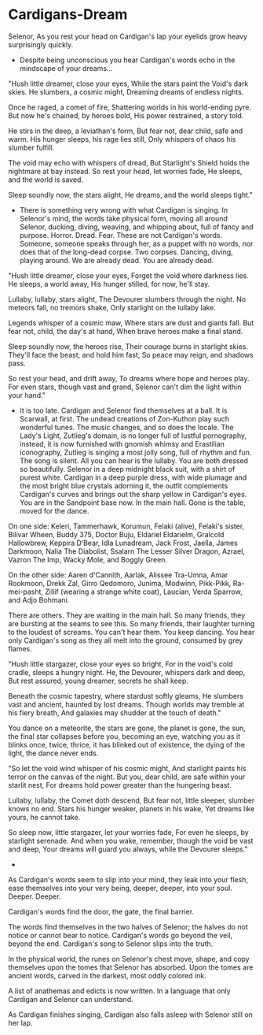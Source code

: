 # Cardigans-Dream

Selenor,
As you rest your head on Cardigan's lap your eyelids grow heavy surprisingly quickly.

- Despite being unconscious you hear Cardigan's words echo in the mindscape of your dreams...

"Hush little dreamer, close your eyes,
While the stars paint the Void's dark skies.
He slumbers, a cosmic might,
Dreaming dreams of endless nights.

Once he raged, a comet of fire,
Shattering worlds in his world-ending pyre.
But now he's chained, by heroes bold,
His power restrained, a story told.

He stirs in the deep, a leviathan's form,
But fear not, dear child, safe and warm.
His hunger sleeps, his rage lies still,
Only whispers of chaos his slumber fulfill.

The void may echo with whispers of dread,
But Starlight's Shield holds the nightmare at bay instead.
So rest your head, let worries fade,
He sleeps, and the world is saved.

Sleep soundly now, the stars alight,
He dreams, and the world sleeps tight."

- There is something very wrong with what Cardigan is singing. In Selenor's mind, the words take physical form, moving all around Selenor, ducking, diving, weaving, and whipping about, full of fancy and purpose. Horror. Dread. Fear. These are not Cardigan's words. Someone, someone speaks through her, as a puppet with no words, nor does that of the long-dead corpse. Two corpses. Dancing, diving, playing around. We are already dead. You are already dead.

"Hush little dreamer, close your eyes,
Forget the void where darkness lies.
He sleeps, a world away,
His hunger stilled, for now, he'll stay.

Lullaby, lullaby, stars alight,
The Devourer slumbers through the night.
No meteors fall, no tremors shake,
Only starlight on the lullaby lake.

Legends whisper of a cosmic maw,
Where stars are dust and giants fall.
But fear not, child, the day's at hand,
When brave heroes make a final stand.

Sleep soundly now, the heroes rise,
Their courage burns in starlight skies.
They'll face the beast, and hold him fast,
So peace may reign, and shadows pass.

So rest your head, and drift away,
To dreams where hope and heroes play.
For even stars, though vast and grand,
Selenor can't dim the light within your hand."

- It is too late. Cardigan and Selenor find themselves at a ball. It is Scarwall, at first. The undead creations of Zon-Kuthon play such wonderful tunes. The music changes, and so does the locale. The Lady's Light, Zutlieg's domain, is no longer full of lustful pornography, instead, it is now furnished with gnomish whimsy and Erastilian iconography, Zutlieg is singing a most jolly song, full of rhythm and fun. The song is silent. All you can hear is the lullaby. You are both dressed so beautifully. Selenor in a deep midnight black suit, with a shirt of purest white. Cardigan in a deep purple dress, with wide plumage and the most bright blue crystals adorning it, the outfit complements Cardigan's curves and brings out the sharp yellow in Cardigan's eyes. You are in the Sandpoint base now. In the main hall. Gone is the table, moved for the dance.

On one side: Keleri, Tammerhawk, Korumun, Felaki (alive), Felaki's sister, Bilivar Wheen, Buddy 375, Doctor Buju, Eldariel Eldarielm, Gralcold Hallowbrew, Keppira D’Bear, Idla Lunadream, Jack Frost, Jaella, James Darkmoon, Nalia The Diabolist, Ssalarn The Lesser Silver Dragon, Azrael, Vazron The Imp, Wacky Mole, and Boggly Green.

On the other side: Aaren d'Cannith, Aarlak, Alissee Tra-Umna, Amar Rookmoon, Drekk Zal, Girro Qedomoro, Junima, Modwinn, Pikk-Pikk, Ra-mei-pasht, Zillif (wearing a strange white coat), Laucian, Verda Sparrow, and Adjo Bohmani.

There are others.
They are waiting in the main hall.
So many friends, they are bursting at the seams to see this.
So many friends, their laughter turning to the loudest of screams.
You can't hear them.
You keep dancing.
You hear only Cardigan's song as they all melt into the ground, consumed by grey flames.

"Hush little stargazer, close your eyes so bright,
For in the void's cold cradle, sleeps a hungry night.
He, the Devourer, whispers dark and deep,
But rest assured, young dreamer, secrets he shall keep.

Beneath the cosmic tapestry, where stardust softly gleams,
He slumbers vast and ancient, haunted by lost dreams.
Though worlds may tremble at his fiery breath,
And galaxies may shudder at the touch of death."

You dance on a meteorite, the stars are gone, the planet is gone, the sun, the final star collapses before you, becoming an eye, watching you as it blinks once, twice, thrice, it has blinked out of existence, the dying of the light, the dance never ends.

"So let the void wind whisper of his cosmic might,
And starlight paints his terror on the canvas of the night.
But you, dear child, are safe within your starlit nest,
For dreams hold power greater than the hungering beast.

Lullaby, lullaby, the Comet doth descend,
But fear not, little sleeper, slumber knows no end.
Stars his hunger weaker, planets in his wake,
Yet dreams like yours, he cannot take.

So sleep now, little stargazer, let your worries fade,
For even he sleeps, by starlight serenade.
And when you wake, remember, though the void be vast and deep,
Your dreams will guard you always, while the Devourer sleeps."

-

As Cardigan's words seem to slip into your mind, they leak into your flesh, ease themselves into your very being, deeper, deeper, into your soul.
Deeper.
Deeper.

Cardigan's words find the door, the gate, the final barrier.

The words find themselves in the two halves of Selenor; the halves do not notice or cannot bear to notice.
Cardigan's words go beyond the veil, beyond the end.
Cardigan's song to Selenor slips into the truth.

In the physical world, the runes on Selenor's chest move, shape, and copy themselves upon the tomes that Selenor has absorbed.
Upon the tomes are ancient words, carved in the darkest, most oddly colored ink.

A list of anathemas and edicts is now written.
In a language that only Cardigan and Selenor can understand.

As Cardigan finishes singing, Cardigan also falls asleep with Selenor still on her lap.